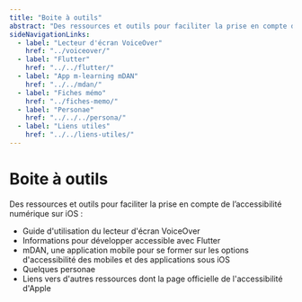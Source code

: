 ```yaml
---
title: "Boite à outils"
abstract: "Des ressources et outils pour faciliter la prise en compte de l’accessibilité numérique sur iOS"
sideNavigationLinks:
  - label: "Lecteur d'écran VoiceOver"
    href: "../voiceover/"
  - label: "Flutter"
    href: "../../flutter/"
  - label: "App m-learning mDAN"
    href: "../../mdan/"
  - label: "Fiches mémo"
    href: "../fiches-memo/"       
  - label: "Personae"
    href: "../../../persona/" 
  - label: "Liens utiles"
    href: "../../liens-utiles/"
---
```


# Boite à outils

Des ressources et outils pour faciliter la prise en compte de l’accessibilité numérique sur iOS :

- Guide d'utilisation du lecteur d'écran VoiceOver
- Informations pour développer accessible avec Flutter
- mDAN, une application mobile pour se former sur les options d'accessibilité des mobiles et des applications sous iOS
- Quelques personae
- Liens vers d'autres ressources dont la page officielle de l'accessibilité d'Apple
